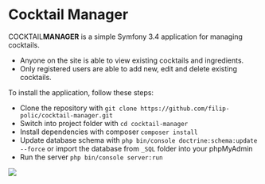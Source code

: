 Cocktail Manager
================

COCKTAIL<b>MANAGER</b> is a simple Symfony 3.4 application for managing cocktails. 
<br>
- Anyone on the site is able to view existing cocktails and ingredients. 
- Only registered users are able to add new, edit and delete existing cocktails.

To install the application, follow these steps:
- Clone the repository with `git clone https://github.com/filip-polic/cocktail-manager.git`
- Switch into project folder with `cd cocktail-manager`
- Install dependencies with composer `composer install`
- Update database schema with `php bin/console doctrine:schema:update --force` 
or import the database from `_SQL` folder into your phpMyAdmin
- Run the server `php bin/console server:run`

<img src="https://filippolic.from.hr/assets/img/content/cocktail-manager.png"/>